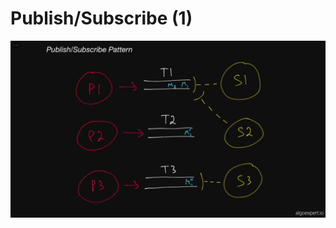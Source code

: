 # Publish/Subscribe (1)

![Untitled](Publish%20Subscribe%20(1)%2066666e70b0b24fbbba7a1515e4e88fa1/Untitled.png)